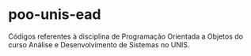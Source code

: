 # poo-unis-ead
Códigos referentes à disciplina de Programação Orientada a Objetos do curso Análise e Desenvolvimento de Sistemas no UNIS.
